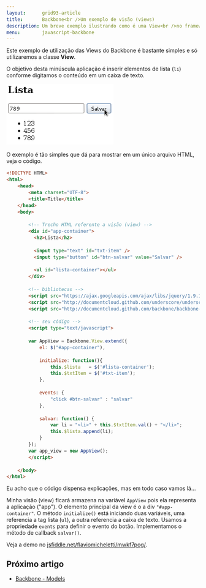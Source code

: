 ```yaml
---
layout:      grid93-article
title:       Backbone<br />Um exemplo de visão (views)
description: Um breve exemplo ilustrando como é uma View<br />no framework Backbone (JavaScript)
menu:        javascript-backbone
---
```


Este exemplo de utilização das Views do Backbone é bastante simples e só utilizaremos a classe __View__.

O objetivo desta minúscula aplicação é inserir elementos de lista (`li`) conforme digitamos o conteúdo em um caixa de texto.

![](backbone-exemplo-1.png)

O exemplo é tão simples que dá para mostrar em um único arquivo HTML, veja o código.

```html
<!DOCTYPE HTML>
<html>
    <head>
        <meta charset="UTF-8">
        <title>Title</title>
    </head>
    <body>

        <!-- Trecho HTML referente a visão (view) -->
        <div id="app-container">
          <h2>Lista</h2>
          
          <input type="text" id="txt-item" />
          <input type="button" id="btn-salvar" value="Salvar" />

          <ul id="lista-container"></ul>
        </div>

        <!-- bibliotecas -->
        <script src="https://ajax.googleapis.com/ajax/libs/jquery/1.9.1/jquery.min.js"></script>
        <script src="http://documentcloud.github.com/underscore/underscore-min.js"></script>
        <script src="http://documentcloud.github.com/backbone/backbone-min.js"></script>

        <!-- seu código -->
        <script type="text/javascript">

        var AppView = Backbone.View.extend({
            el: $("#app-container"),

            initialize: function(){
                this.$lista   = $('#lista-container');
                this.$txtItem = $('#txt-item');
            },

            events: {
                "click #btn-salvar" : "salvar"
            },

            salvar: function() {
                var li = "<li>" + this.$txtItem.val() + "</li>";
                this.$lista.append(li);
            }
        });
        var app_view = new AppView();
        </script>

    </body>
</html>
```

Eu acho que o código dispensa explicações, mas em todo caso vamos lá...

Minha visão (view) ficará armazena na variável `AppView` pois ela representa a aplicação ("app"). O elemento principal
da view é o a div `"#app-container"`. O método `initialize()` está iniciando duas variáveis, uma referencia a tag lista
(`ul`), a outra referencia a caixa de texto. Usamos a propriedade `events` para definir o evento do botão.
Implementamos o método de callback `salvar()`.

Veja a demo no [jsfiddle.net/flaviomicheletti/mwkf7pog/](http://jsfiddle.net/flaviomicheletti/mwkf7pog/ "link-externo").



Próximo artigo
--

- [Backbone - Models](/javascript/backbone-models/)